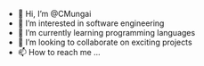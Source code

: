 - 👋 Hi, I’m @CMungai
- 👀 I’m interested in software engineering
- 🌱 I’m currently learning programming languages
- 💞️ I’m looking to collaborate on exciting projects
- 📫 How to reach me ...

<!---
CMungai/CMungai is a ✨ special ✨ repository because its `README.md` (this file) appears on your GitHub profile.
You can click the Preview link to take a look at your changes.
--->
